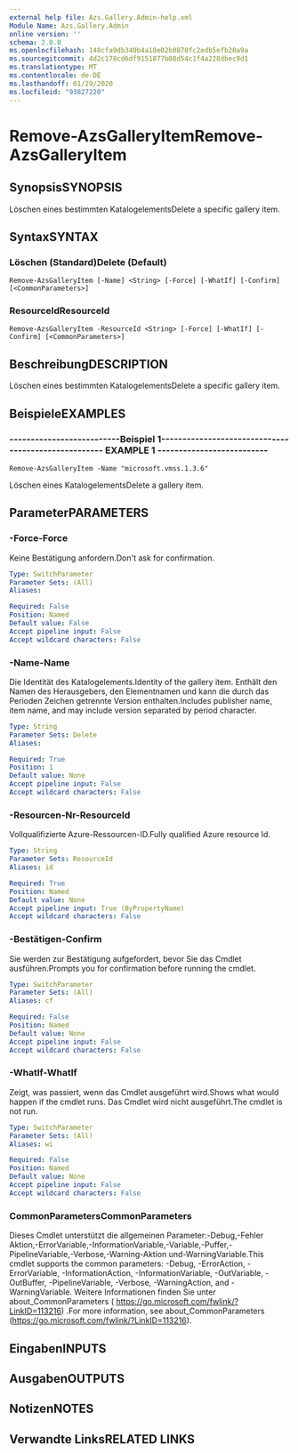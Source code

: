 ```yaml
---
external help file: Azs.Gallery.Admin-help.xml
Module Name: Azs.Gallery.Admin
online version: ''
schema: 2.0.0
ms.openlocfilehash: 148cfa9db340b4a10e02b0870fc2edb5efb20a9a
ms.sourcegitcommit: 4d2c178cd6df9151877b08d54c1f4a228dbec9d1
ms.translationtype: MT
ms.contentlocale: de-DE
ms.lasthandoff: 01/29/2020
ms.locfileid: "93827220"
---
```

# <span data-ttu-id="70830-101">Remove-AzsGalleryItem</span><span class="sxs-lookup"><span data-stu-id="70830-101">Remove-AzsGalleryItem</span></span>

## <span data-ttu-id="70830-102">Synopsis</span><span class="sxs-lookup"><span data-stu-id="70830-102">SYNOPSIS</span></span>
<span data-ttu-id="70830-103">Löschen eines bestimmten Katalogelements</span><span class="sxs-lookup"><span data-stu-id="70830-103">Delete a specific gallery item.</span></span>

## <span data-ttu-id="70830-104">Syntax</span><span class="sxs-lookup"><span data-stu-id="70830-104">SYNTAX</span></span>

### <span data-ttu-id="70830-105">Löschen (Standard)</span><span class="sxs-lookup"><span data-stu-id="70830-105">Delete (Default)</span></span>
```
Remove-AzsGalleryItem [-Name] <String> [-Force] [-WhatIf] [-Confirm] [<CommonParameters>]
```

### <span data-ttu-id="70830-106">ResourceId</span><span class="sxs-lookup"><span data-stu-id="70830-106">ResourceId</span></span>
```
Remove-AzsGalleryItem -ResourceId <String> [-Force] [-WhatIf] [-Confirm] [<CommonParameters>]
```

## <span data-ttu-id="70830-107">Beschreibung</span><span class="sxs-lookup"><span data-stu-id="70830-107">DESCRIPTION</span></span>
<span data-ttu-id="70830-108">Löschen eines bestimmten Katalogelements</span><span class="sxs-lookup"><span data-stu-id="70830-108">Delete a specific gallery item.</span></span>

## <span data-ttu-id="70830-109">Beispiele</span><span class="sxs-lookup"><span data-stu-id="70830-109">EXAMPLES</span></span>

### <span data-ttu-id="70830-110">--------------------------Beispiel 1--------------------------</span><span class="sxs-lookup"><span data-stu-id="70830-110">-------------------------- EXAMPLE 1 --------------------------</span></span>
```
Remove-AzsGalleryItem -Name "microsoft.vmss.1.3.6"
```

<span data-ttu-id="70830-111">Löschen eines Katalogelements</span><span class="sxs-lookup"><span data-stu-id="70830-111">Delete a gallery item.</span></span>

## <span data-ttu-id="70830-112">Parameter</span><span class="sxs-lookup"><span data-stu-id="70830-112">PARAMETERS</span></span>

### <span data-ttu-id="70830-113">-Force</span><span class="sxs-lookup"><span data-stu-id="70830-113">-Force</span></span>
<span data-ttu-id="70830-114">Keine Bestätigung anfordern.</span><span class="sxs-lookup"><span data-stu-id="70830-114">Don't ask for confirmation.</span></span>

```yaml
Type: SwitchParameter
Parameter Sets: (All)
Aliases: 

Required: False
Position: Named
Default value: False
Accept pipeline input: False
Accept wildcard characters: False
```

### <span data-ttu-id="70830-115">-Name</span><span class="sxs-lookup"><span data-stu-id="70830-115">-Name</span></span>
<span data-ttu-id="70830-116">Die Identität des Katalogelements.</span><span class="sxs-lookup"><span data-stu-id="70830-116">Identity of the gallery item.</span></span>
<span data-ttu-id="70830-117">Enthält den Namen des Herausgebers, den Elementnamen und kann die durch das Perioden Zeichen getrennte Version enthalten.</span><span class="sxs-lookup"><span data-stu-id="70830-117">Includes publisher name, item name, and may include version separated by period character.</span></span>

```yaml
Type: String
Parameter Sets: Delete
Aliases: 

Required: True
Position: 1
Default value: None
Accept pipeline input: False
Accept wildcard characters: False
```

### <span data-ttu-id="70830-118">-Resourcen-Nr</span><span class="sxs-lookup"><span data-stu-id="70830-118">-ResourceId</span></span>
<span data-ttu-id="70830-119">Vollqualifizierte Azure-Ressourcen-ID.</span><span class="sxs-lookup"><span data-stu-id="70830-119">Fully qualified Azure resource Id.</span></span>

```yaml
Type: String
Parameter Sets: ResourceId
Aliases: id

Required: True
Position: Named
Default value: None
Accept pipeline input: True (ByPropertyName)
Accept wildcard characters: False
```

### <span data-ttu-id="70830-120">-Bestätigen</span><span class="sxs-lookup"><span data-stu-id="70830-120">-Confirm</span></span>
<span data-ttu-id="70830-121">Sie werden zur Bestätigung aufgefordert, bevor Sie das Cmdlet ausführen.</span><span class="sxs-lookup"><span data-stu-id="70830-121">Prompts you for confirmation before running the cmdlet.</span></span>

```yaml
Type: SwitchParameter
Parameter Sets: (All)
Aliases: cf

Required: False
Position: Named
Default value: None
Accept pipeline input: False
Accept wildcard characters: False
```

### <span data-ttu-id="70830-122">-WhatIf</span><span class="sxs-lookup"><span data-stu-id="70830-122">-WhatIf</span></span>
<span data-ttu-id="70830-123">Zeigt, was passiert, wenn das Cmdlet ausgeführt wird.</span><span class="sxs-lookup"><span data-stu-id="70830-123">Shows what would happen if the cmdlet runs.</span></span>
<span data-ttu-id="70830-124">Das Cmdlet wird nicht ausgeführt.</span><span class="sxs-lookup"><span data-stu-id="70830-124">The cmdlet is not run.</span></span>

```yaml
Type: SwitchParameter
Parameter Sets: (All)
Aliases: wi

Required: False
Position: Named
Default value: None
Accept pipeline input: False
Accept wildcard characters: False
```

### <span data-ttu-id="70830-125">CommonParameters</span><span class="sxs-lookup"><span data-stu-id="70830-125">CommonParameters</span></span>
<span data-ttu-id="70830-126">Dieses Cmdlet unterstützt die allgemeinen Parameter:-Debug,-Fehler Aktion,-ErrorVariable,-InformationVariable,-Variable,-Puffer,-PipelineVariable,-Verbose,-Warning-Aktion und-WarningVariable.</span><span class="sxs-lookup"><span data-stu-id="70830-126">This cmdlet supports the common parameters: -Debug, -ErrorAction, -ErrorVariable, -InformationAction, -InformationVariable, -OutVariable, -OutBuffer, -PipelineVariable, -Verbose, -WarningAction, and -WarningVariable.</span></span> <span data-ttu-id="70830-127">Weitere Informationen finden Sie unter about_CommonParameters ( https://go.microsoft.com/fwlink/?LinkID=113216) .</span><span class="sxs-lookup"><span data-stu-id="70830-127">For more information, see about_CommonParameters (https://go.microsoft.com/fwlink/?LinkID=113216).</span></span>

## <span data-ttu-id="70830-128">Eingaben</span><span class="sxs-lookup"><span data-stu-id="70830-128">INPUTS</span></span>

## <span data-ttu-id="70830-129">Ausgaben</span><span class="sxs-lookup"><span data-stu-id="70830-129">OUTPUTS</span></span>

## <span data-ttu-id="70830-130">Notizen</span><span class="sxs-lookup"><span data-stu-id="70830-130">NOTES</span></span>

## <span data-ttu-id="70830-131">Verwandte Links</span><span class="sxs-lookup"><span data-stu-id="70830-131">RELATED LINKS</span></span>

